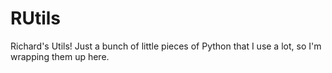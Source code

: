 # RUtils
Richard's Utils! Just a bunch of little pieces of Python that I use a lot, so I'm wrapping them up here.
